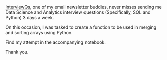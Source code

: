 [InterviewQs](https://www.interviewqs.com/), one of my email newsletter buddies, never misses sending me Data Science and Analytics interview questions (Specifically, SQL and Python) 3 days a week.

On this occasion, I was tasked to create a function to be used in merging and sorting arrays using Python.

Find my attempt in the accompanying notebook.

Thank you.

